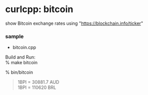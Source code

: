 curlcpp: bitcoin
===============

show Bitcoin exchange rates
using "https://blockchain.info/ticker"


### sample
- bitcoin.cpp  


Build and Run:  
% make bitcoin  

% bin/bitcoin  
> 1BPI = 30881.7 AUD  
> 1BPI = 110620 BRL  


